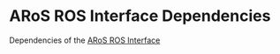 # ARoS ROS Interface Dependencies
Dependencies of the [ARoS ROS Interface](https://github.com/zohannn/ARoS_ROS_interface)
